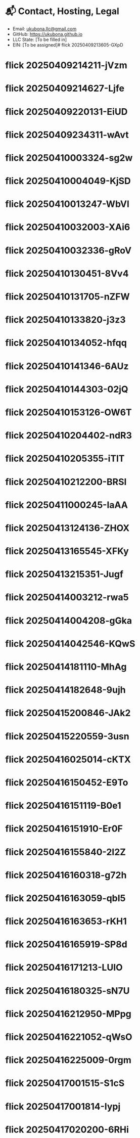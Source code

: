 # 📬 Contact, Hosting, Legal

- Email: ukubona.llc@gmail.com
- GitHub: https://ukubona.github.io
- LLC State: [To be filled in]
- EIN: [To be assigned]# flick 20250409213605-GXpD
# flick 20250409214211-jVzm
# flick 20250409214627-Ljfe
# flick 20250409220131-EiUD
# flick 20250409234311-wAvt
# flick 20250410003324-sg2w
# flick 20250410004049-KjSD
# flick 20250410013247-WbVl
# flick 20250410032003-XAi6
# flick 20250410032336-gRoV
# flick 20250410130451-8Vv4
# flick 20250410131705-nZFW
# flick 20250410133820-j3z3
# flick 20250410134052-hfqq
# flick 20250410141346-6AUz
# flick 20250410144303-02jQ
# flick 20250410153126-OW6T
# flick 20250410204402-ndR3
# flick 20250410205355-iTlT
# flick 20250410212200-BRSl
# flick 20250411000245-IaAA
# flick 20250413124136-ZHOX
# flick 20250413165545-XFKy
# flick 20250413215351-Jugf
# flick 20250414003212-rwa5
# flick 20250414004208-gGka
# flick 20250414042546-KQwS
# flick 20250414181110-MhAg
# flick 20250414182648-9ujh
# flick 20250415200846-JAk2
# flick 20250415220559-3usn
# flick 20250416025014-cKTX
# flick 20250416150452-E9To
# flick 20250416151119-B0e1
# flick 20250416151910-Er0F
# flick 20250416155840-2I2Z
# flick 20250416160318-g72h
# flick 20250416163059-qbI5
# flick 20250416163653-rKH1
# flick 20250416165919-SP8d
# flick 20250416171213-LUIO
# flick 20250416180325-sN7U
# flick 20250416212950-MPpg
# flick 20250416221052-qWsO
# flick 20250416225009-0rgm
# flick 20250417001515-S1cS
# flick 20250417001814-Iypj
# flick 20250417020200-6RHi
